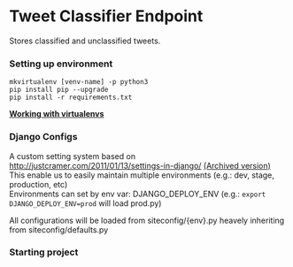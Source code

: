 # Tweet Classifier Endpoint

Stores classified and unclassified tweets.

### Setting up environment

~~~~
mkvirtualenv [venv-name] -p python3
pip install pip --upgrade
pip install -r requirements.txt
~~~~

[**Working with virtualenvs**](http://docs.python-guide.org/en/latest/dev/virtualenvs/)

### Django Configs

A custom setting system based on http://justcramer.com/2011/01/13/settings-in-django/ [(Archived version)](http://web.archive.org/web/20160326133259/http://cramer.io/2011/01/13/settings-in-django)  
This enable us to easily maintain multiple environments (e.g.: dev, stage, production, etc)  
Environments can set by env var: DJANGO_DEPLOY_ENV (e.g.: `export DJANGO_DEPLOY_ENV=prod` will load prod.py)

All configurations will be loaded from siteconfig/{env}.py heavely inheriting from siteconfig/defaults.py

### Starting project

